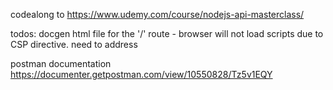 codealong to https://www.udemy.com/course/nodejs-api-masterclass/

todos:
docgen html file for the '/' route - browser will not load scripts due to CSP directive. need to address

postman documentation https://documenter.getpostman.com/view/10550828/Tz5v1EQY
